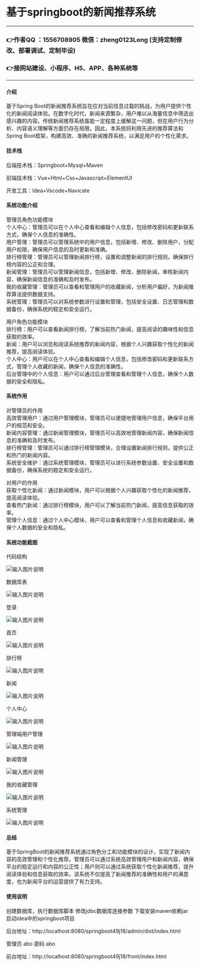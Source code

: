 # 基于springboot的新闻推荐系统

---
### 👉作者QQ ：1556708905 微信：zheng0123Long (支持定制修改、部署调试、定制毕设)

### 👉接网站建设、小程序、H5、APP、各种系统等

---

#### 介绍

基于Spring Boot的新闻推荐系统旨在应对当前信息过载的挑战，为用户提供个性化的新闻阅读体验。在数字化时代，新闻来源繁杂，用户难以从海量信息中筛选出感兴趣的内容。传统新闻推荐系统虽能一定程度上缓解这一问题，但在用户行为分析、内容语义理解等方面仍存在局限。因此，本系统将利用先进的推荐算法和Spring Boot框架，构建高效、准确的新闻推荐系统，以满足用户的个性化需求。

#### 技术栈

后端技术栈：Springboot+Mysql+Maven

前端技术栈：Vue+Html+Css+Javascript+ElementUI

开发工具：Idea+Vscode+Navicate

#### 系统功能介绍

管理员角色功能模块  
个人中心：管理员可以在个人中心查看和编辑个人信息，包括修改密码和更新联系方式，确保个人信息的准确性。  
用户管理：管理员可以管理系统中的用户信息，包括新增、修改、删除用户，分配用户权限，确保用户信息的及时更新和准确。  
排行榜管理：管理员可以管理新闻排行榜，设置和调整新闻的排行规则，确保排行榜内容的公正和合理。  
新闻管理：管理员可以管理新闻信息，包括新增、修改、删除新闻，审核新闻内容，确保新闻信息的准确和及时发布。  
我的收藏管理：管理员可以查看和管理用户的收藏新闻，分析用户偏好，为新闻推荐算法提供数据支持。  
系统管理：管理员可以对系统参数进行设置和管理，包括安全设置、日志管理和数据备份，确保系统的稳定和安全运行。  

用户角色功能模块  
排行榜：用户可以查看新闻排行榜，了解当前热门新闻，提高阅读的趣味性和信息获取的效率。  
新闻：用户可以浏览和阅读系统推荐的新闻内容，根据个人兴趣获取个性化的新闻推荐，提高阅读体验。  
个人中心：用户可以在个人中心查看和编辑个人信息，包括修改密码和更新联系方式，管理个人收藏的新闻，确保个人信息的准确性。  
后台管理中的个人信息：用户可以通过后台管理查看和管理个人信息，确保个人数据的安全和隐私。  

#### 系统作用

对管理员的作用  
高效管理用户：通过用户管理模块，管理员可以便捷地管理用户信息，确保平台用户的规范和安全。  
新闻内容管理：通过新闻管理模块，管理员可以高效地管理新闻内容，确保新闻信息的准确和及时发布。  
排行榜管理：管理员可以通过排行榜管理模块，合理设置新闻排行规则，提供公正和热门的新闻内容。  
系统安全维护：通过系统管理模块，管理员可以进行系统参数设置、安全设置和数据备份，确保系统的稳定和安全运行。  

对用户的作用  
获取个性化新闻：通过新闻模块，用户可以根据个人兴趣获取个性化的新闻推荐，提高阅读体验。  
查看热门新闻：通过排行榜模块，用户可以了解当前热门新闻，提高信息获取的效率。  
管理个人信息：通过个人中心模块，用户可以查看和管理个人信息和收藏新闻，确保个人数据的安全和隐私。  

#### 系统功能截图

代码结构

![输入图片说明](images/2fa77b343551a8cf78cde63246c0161.png)

数据库表

![输入图片说明](images/ad23d1938b55a34dce50e54c24a34a6.png)

登录

![输入图片说明](images/3e36a5a2cf90251fb5dc19ec6f03019.png)

首页

![输入图片说明](images/c1e59e2b140922a4c8aeac173d0c485.png)

排行榜

![输入图片说明](images/8f54bc8c37bfeb8f44333e551908cc2.png)

新闻

![输入图片说明](images/04905f4b77b35c1a870575db5bb971c.png)

个人中心

![输入图片说明](images/5f4ab38a421e6ec679f4f289e88804e.png)

管理端用户管理

![输入图片说明](images/839c2cfc340fc5e7f11d9487ef06b2c.png)

新闻管理

![输入图片说明](images/6b65f4eb2e0bdb178955f5017e9387b.png)

我的收藏管理

![输入图片说明](images/5ac36a5fe7b38b343b92547552e90f8.png)

系统管理

![输入图片说明](images/a6ffdaeb96e87a668e261e22f77a64f.png)

#### 总结

基于SpringBoot的新闻推荐系统通过角色分工和功能模块的设计，实现了新闻内容的高效管理和个性化推荐。管理员可以通过系统高效管理用户和新闻内容，确保平台的稳定运行和内容的公正性；用户则可以通过系统获取个性化新闻推荐，提升阅读体验和信息获取的效率。该系统不仅提高了新闻推荐的准确性和用户的满意度，也为新闻平台的运营提供了有力支持。

#### 使用说明

创建数据库，执行数据库脚本 修改jdbc数据库连接参数 下载安装maven依赖jar 启动idea中的springboot项目

后台地址：http://localhost:8080/springboot49j18/admin/dist/index.html

管理员  abo 密码 abo

前台地址：http://localhost:8080/springboot49j18/front/index.html

